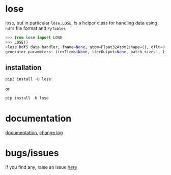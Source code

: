# lose

lose, but in particular `lose.LOSE`, is a helper class for handling data using `hdf5` file format and `PyTables`

```python
>>> from lose import LOSE
>>> LOSE()
<lose hdf5 data handler, fname=None, atom=Float32Atom(shape=(), dflt=0.0)>
generator parameters: iterItems=None, iterOutput=None, batch_size=1, limit=None, loopforever=False, shuffle=False
```

## installation
```python
pip3 install -U lose
```
or
```python
pip install -U lose
```

# documentation
[documentation](https://github.com/okawo80085/lose/blob/master/README.md), [change log](https://github.com/okawo80085/lose/blob/master/changeLog.md)

# bugs/issues
if you find any, raise an issue [here](https://github.com/okawo80085/lose/issues)